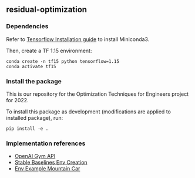 ## residual-optimization

### Dependencies

Refer to [Tensorflow Installation guide](https://www.tensorflow.org/install/pip) to install Miniconda3.

Then, create a TF 1.15 environment:
```
conda create -n tf15 python tensorflow=1.15
conda activate tf15
```

### Install the package

This is our repository for the Optimization Techniques for Engineers project for 2022.

To install this package as development (modifications are applied to installed package), run:
```
pip install -e .
```

### Implementation references

- [OpenAI Gym API](https://www.gymlibrary.ml/content/api/)
- [Stable Baselines Env Creation](https://stable-baselines.readthedocs.io/en/master/guide/custom_env.html)
- [Env Example Mountain Car](https://github.com/openai/gym/blob/master/gym/envs/classic_control/mountain_car.py)